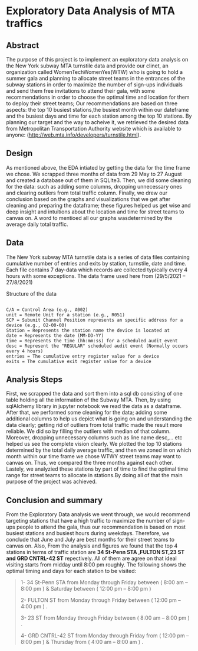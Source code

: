 # Exploratory Data Analysis of MTA traffics

## Abstract 

The purpose of this project is to implement an exploratory data analysis on the New York subway MTA turnstile data and provide our clinet, an organization called WomenTechWomenYes(WTW) who is going to hold a summer gala and planning to allocate street teams in the entrances of the subway stations in order to maximize the number of sign-ups individuals and send them free invitations to attend their gala, with some recommendations in order to choose the optimal time and location for them to deploy their street teams; Our recommendations are based on three aspects: the top 10 busiest stations,the busiest month within our dateframe and the busiest days and time for each station among the top 10 stations. By planning our target and the way to acheive it, we retrieved the desired data from Metropolitan Transportation Authority website which is available to anyone: (http://web.mta.info/developers/turnstile.html).

## Design 
 As mentioned above, the EDA intiated by getting the data for the time frame we chose. We scrapped three months of data from 29 May to 27 August and created a database out of them in SQLIte3. Then, we did some cleaning for the data: such as adding some columns, dropping unnecessary ones and clearing outliers from total traffic column. Finally, we drew our conclusion based on the graphs and visualizations that we get after cleaning and preparing the dataframe; these figures helped us get wise and deep insight and intuitions about the location and time for street teams to canvas on. A word to mentioed all our graphs wasdetermined by the average daily total traffic.

## Data

The New York subway MTA turnstile data is a series of data files containing cumulative number of entries and exits by station, turnstile, date and time. Each file contains 7 day-data which records are collected typically every 4 hours with some exceptions. The data frame used here from (29/5/2021 – 27/8/2021)

Structure of the data 
```

C/A = Control Area (e.g., A002) 
unit = Remote Unit for a station (e.g., R051)
SCP = Subunit Channel Position represents an specific address for a device (e.g., 02-00-00)
Station = Represents the station name the device is located at
date = Represents the date (MM-DD-YY)
time = Represents the time (hh:mm:ss) for a scheduled audit event
desc = Represent the "REGULAR" scheduled audit event (Normally occurs every 4 hours)
entries = The cumulative entry register value for a device
exits = The cumulative exit register value for a device
```

## Analysis Steps 

First, we scrapped the data and sort them into a sql db consisting of one table holding all the information of the Subway MTA. Then, by using sqlAlchemy library in jupyter notebook we read the data as a dataframe. After that, we performed some cleaning for the data; adding some additional columns to help us depict what is going on and understanding the data clearly; getting rid of outliers from total traffic made the result more reliable. We did so by filling the outliers with median of that column. Moreover, dropping unnecessary columns such as line name desc,… etc helped us see the complete vision clearly. We plotted the top 10 stations determined by the total daily average traffic, and then we zoned in on which month within our time frame we chose WTWY street teams may want to canvas on. Thus, we compared the three months against each other. Lastely, we analyzied these stations by part of time to find the optimal time range for street teams to allocate in stations.By doing all of that the main purpose of the project was achieved. 

## Conclusion and summary 


From the Exploratory Data analysis we went through, we would recommend targeting stations that have a high traffic to maximize the number of sign-ups people to attend the gala, thus our recommendation is based on most busiest stations and busiest hours during weekdays. Therefore, we conclude that June and July are best months for  their street teams to canvas on. Also, From the analysis and figures we found that the top 4 stations in terms of traffic station are **34 St-Penn STA ,FULTON ST,23 ST and GRD CNTRL-42 ST** repectively. All of them are agree on that ideal visiting starts from midday until 8:00 pm roughly. The following shows the optimal timing and days for each station to be visited:  
  > 1- 34 St-Penn STA  from Monday through Friday between ( 8:00 am – 8:00 pm ) 
& Saturday between ( 12:00 pm – 8:00 pm ) 
>
> 2- FULTON ST from  Monday through Friday between ( 12:00 pm – 4:00 pm ) .
>
> 3- 23 ST from Monday through Friday between ( 8:00 am – 8:00 pm ) . 
>
> 4- GRD CNTRL-42 ST from Monday through Friday from ( 12:00 pm – 8:00 pm ) & Thursday from ( 4:00 am – 8:00 am ) .


